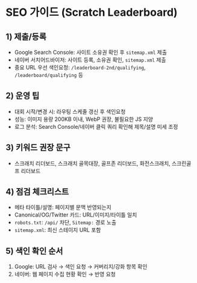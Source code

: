 # SEO 가이드 (Scratch Leaderboard)

## 1) 제출/등록
- Google Search Console: 사이트 소유권 확인 후 `sitemap.xml` 제출
- 네이버 서치어드바이저: 사이트 등록, 소유권 확인, `sitemap.xml` 제출
- 중요 URL 우선 색인요청: `/leaderboard-2nd/qualifying`, `/leaderboard/qualifying` 등

## 2) 운영 팁
- 대회 시작/변경 시: 라우팅 스케줄 갱신 후 색인요청
- 성능: 이미지 용량 200KB 이내, WebP 권장, 불필요한 JS 지양
- 로그 분석: Search Console/네이버 클릭 쿼리 확인해 제목/설명 미세 조정

## 3) 키워드 권장 문구
- 스크래치 리더보드, 스크래치 골목대장, 골프존 리더보드, 화전스크래치, 스크린골프 리더보드

## 4) 점검 체크리스트
- 메타 타이틀/설명: 페이지별 문맥 반영되는지
- Canonical/OG/Twitter 카드: URL/이미지/타이틀 일치
- `robots.txt`: `/api/` 차단, `Sitemap:` 경로 노출
- `sitemap.xml`: 최신 스테이지 URL 포함

## 5) 색인 확인 순서
1. Google: URL 검사 → 색인 요청 → 커버리지/강화 항목 확인
2. 네이버: 웹 페이지 수집 현황 확인 → 반영 요청
